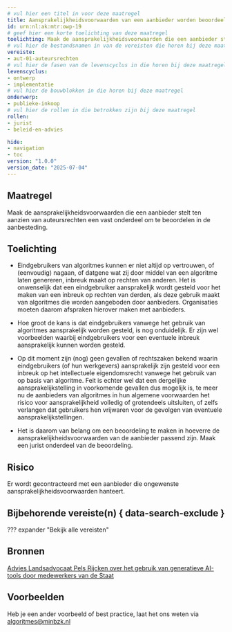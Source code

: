 ```yaml
---
# vul hier een titel in voor deze maatregel
title: Aansprakelijkheidsvoorwaarden van een aanbieder worden beoordeeld in de aanbesteding
id: urn:nl:ak:mtr:owp-19
# geef hier een korte toelichting van deze maatregel
toelichting: Maak de aansprakelijkheidsvoorwaarden die een aanbieder stelt ten aanzien van auteursrechten een vast onderdeel om te beoordelen in de aanbesteding.
# vul hier de bestandsnamen in van de vereisten die horen bij deze maatregel
vereiste:
- aut-01-auteursrechten
# vul hier de fasen van de levenscyclus in die horen bij deze maatregel
levenscyclus:
- ontwerp
- implementatie
# vul hier de bouwblokken in die horen bij deze maatregel
onderwerp:
- publieke-inkoop
# vul hier de rollen in die betrokken zijn bij deze maatregel
rollen:
- jurist
- beleid-en-advies

hide:
- navigation
- toc
version: "1.0.0"
version_date: "2025-07-04"
---
```


<!-- tags -->

## Maatregel

Maak de aansprakelijkheidsvoorwaarden die een aanbieder stelt ten aanzien van auteursrechten een vast onderdeel om te beoordelen in de aanbesteding.

## Toelichting

- Eindgebruikers van algoritmes kunnen er niet altijd op vertrouwen, of (eenvoudig) nagaan, of datgene wat zij door middel van een algoritme laten genereren, inbreuk maakt op rechten van anderen. Het is onwenselijk dat een eindgebruiker aansprakelijk wordt gesteld voor het maken van een inbreuk op rechten van derden, als deze gebruik maakt van algoritmes die worden aangeboden door aanbieders. Organisaties moeten daarom afspraken hierover maken met aanbieders.

- Hoe groot de kans is dat eindgebruikers vanwege het gebruik van algoritmes aansprakelijk worden gesteld, is nog onduidelijk. Er zijn wel voorbeelden waarbij eindgebruikers voor een eventuele inbreuk aansprakelijk kunnen worden gesteld.

- Op dit moment zijn (nog) geen gevallen of rechtszaken bekend waarin eindgebruikers (of hun werkgevers) aansprakelijk zijn gesteld voor een inbreuk op het intellectuele eigendomsrecht vanwege het gebruik van op basis van algoritme. Feit is echter wel dat een dergelijke aansprakelijkstelling in voorkomende gevallen dus mogelijk is, te meer nu de aanbieders van algoritmes in hun algemene voorwaarden het risico voor aansprakelijkheid volledig of grotendeels uitsluiten, of zelfs verlangen dat gebruikers hen vrijwaren voor de gevolgen van eventuele aansprakelijkstellingen.

- Het is daarom van belang om een beoordeling te maken in hoeverre de aansprakelijkheidsvoorwaarden van de aanbieder passend zijn. Maak een jurist onderdeel van de beoordeling.

## Risico
<!-- vul hier het specifieke risico in dat kan worden gemitigeerd met behulp van deze maatregel -->
Er wordt gecontracteerd met een aanbieder die ongewenste aansprakelijkheidsvoorwaarden hanteert.

## Bijbehorende vereiste(n) { data-search-exclude }
??? expander "Bekijk alle vereisten"
    <!-- list_vereisten_on_maatregelen_page -->

## Bronnen

[Advies Landsadvocaat Pels Rijcken over het gebruik van generatieve AI-tools door medewerkers van de Staat](https://www.rijksoverheid.nl/documenten/brieven/2023/10/10/1-advies-landsadvocaat-pels-rijcken)


## Voorbeelden

Heb je een ander voorbeeld of best practice, laat het ons weten via [algoritmes@minbzk.nl](mailto:algoritmes@minbzk.nl)
